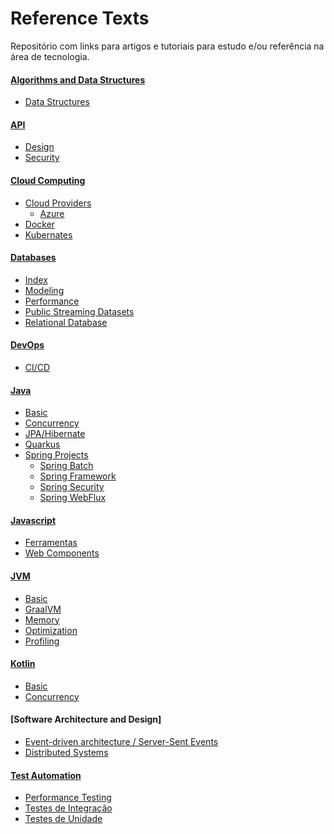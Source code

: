 # Reference Texts

Repositório com links para artigos e tutoriais para estudo e/ou referência na área de tecnologia.


#### [Algorithms and Data Structures]
 - [Data Structures]

#### [API]
 - [Design]
 - [Security]

#### [Cloud Computing]

 - [Cloud Providers]
    - [Azure]
 - [Docker] 
 - [Kubernates]

#### [Databases]
- [Index]
- [Modeling]
- [Performance]
- [Public Streaming Datasets]
- [Relational Database]

#### [DevOps]

- [CI/CD]

#### [Java]

- [Basic]
- [Concurrency]
- [JPA/Hibernate]
- [Quarkus]
- [Spring Projects]
   - [Spring Batch]
   - [Spring Framework]
   - [Spring Security]
   - [Spring WebFlux]

#### [Javascript]

- [Ferramentas]
- [Web Components]

#### [JVM]
- [Basic](https://github.com/savitoh/Reference_Texts/tree/master/JVM#basic)
- [GraalVM]
- [Memory]
- [Optimization]
- [Profiling]

#### [Kotlin]

- [Basic]
- [Concurrency](https://github.com/savitoh/reference-texts/tree/master/Kotlin#concurrency)

#### [Software Architecture and Design]

- [Event-driven architecture / Server-Sent Events]
- [Distributed Systems]

#### [Test Automation]

- [Performance Testing]
- [Testes de Integração]
- [Testes de Unidade]



[comment]: # (API)
[API]: <https://github.com/savitoh/reference-texts/tree/master/API#api-links>
[Design]: <https://github.com/savitoh/reference-texts/tree/master/API#Design>
[Security]: <https://github.com/savitoh/reference-texts/tree/master/API#Security>



[comment]: # (Algorithms and Data Structures)
[Algorithms and Data Structures]: <https://github.com/savitoh/reference-texts/tree/master/Algorithms%20and%20Data%20Structures#algorithms-and-data-structures-links>
[Data Structures]: <https://github.com/savitoh/reference-texts/tree/master/Algorithms%20and%20Data%20Structures#data-structures>



[comment]: # (Cloud Computing)
[Cloud Computing]: <https://github.com/savitoh/reference-texts/tree/master/Cloud%20Computing#cloud-computing-links>
[Cloud Providers]: <https://github.com/savitoh/reference-texts/tree/master/Cloud%20Computing#cloud-providers>
[Docker]: <https://github.com/savitoh/Reference_Texts/blob/master/Cloud%20Computing/#docker>
[Kubernates]: <https://github.com/savitoh/reference-texts/tree/master/Cloud%20Computing#kubernates>
[Azure]: <https://github.com/savitoh/reference-texts/tree/master/Cloud%20Computing#azure>



[comment]: # (Database)
[Databases]: <https://github.com/savitoh/reference-texts/tree/master/Databases#databases-links>
[Index]: <https://github.com/savitoh/reference-texts/tree/master/Databases#index>
[Modeling]: <https://github.com/savitoh/reference-texts/tree/master/Databases#modeling>
[Relational Database]: <https://github.com/savitoh/reference-texts/tree/master/Databases#relational-database>
[Performance]: <https://github.com/savitoh/reference-texts/tree/master/Databases#performance>
[Public Streaming Datasets]: <https://github.com/savitoh/reference-texts/tree/master/Databases#public-streaming-datasets>



[DevOps]: <https://github.com/savitoh/Reference_Texts/tree/master/DevOps>
[CI/CD]: <https://github.com/savitoh/reference-texts/tree/master/DevOps#cicd>



[comment]: # (Java)
[Java]: <https://github.com/savitoh/reference-texts/tree/master/Java#java-links>
[Basic]: <https://github.com/savitoh/reference-texts/tree/master/Java#basic>
[Concurrency]: <https://github.com/savitoh/reference-texts/tree/master/Java#concurrency>
[JPA/Hibernate]: <https://github.com/savitoh/reference-texts/tree/master/Java#jpahibernate>
[JVM/GraalVM]: <https://github.com/savitoh/reference-texts/tree/master/Java#jvmgraalvm>
[Quarkus]: <https://github.com/savitoh/reference-texts/tree/master/Java#quarkus> 
[Spring Projects]: <https://github.com/savitoh/reference-texts/tree/master/Java#spring-projects>
[Spring Batch]: <https://github.com/savitoh/reference-texts/tree/master/Java#spring-batch>
[Spring Framework]: <https://github.com/savitoh/reference-texts/tree/master/Java#spring-framework>
[Spring Security]: <https://github.com/savitoh/reference-texts/tree/master/Java#spring-security>
[Spring WebFlux]: <https://github.com/savitoh/reference-texts/tree/master/Java#spring-webflux>



[JavaScript]:<https://github.com/savitoh/Reference_Texts/tree/master/JavaScript>
[Ferramentas]: <https://github.com/savitoh/Reference_Texts/tree/master/JavaScript#ferramentas>
[Web Components]: <https://github.com/savitoh/Reference_Texts/tree/master/JavaScript#web-components>



[comment]: # (JVM)
[JVM]: <https://github.com/savitoh/Reference_Texts/tree/master/JVM>
[GraalVM]: <https://github.com/savitoh/Reference_Texts/tree/master/JVM#graalvm>
[Memory]: <https://github.com/savitoh/Reference_Texts/tree/master/JVM#memory>
[Optimization]: <https://github.com/savitoh/Reference_Texts/tree/master/JVM#https://github.com/savitoh/Reference_Texts/tree/master/JVM#optimization>
[Profiling]: <https://github.com/savitoh/Reference_Texts/tree/master/JVM#profiling>



[comment]: # (Kotlin)
[Kotlin]: <https://github.com/savitoh/Reference_Texts/tree/master/Kotlin>
[Basic]: <https://github.com/savitoh/reference-texts/tree/master/Kotlin#basic>



[Software Engineering / Architecture / Design Patterns]: <https://github.com/savitoh/reference-texts/tree/master/Software%20Architecture%20And%20Design>
[Event-driven architecture / Server-Sent Events]: <https://github.com/savitoh/reference-texts/tree/master/Software%20Architecture%20And%20Design#event-driven-architecture--server-sent-events>
[Distributed Systems]: <https://github.com/savitoh/reference-texts/tree/master/Software%20Architecture%20And%20Design#distributed-systems>



[Test Automation]: <https://github.com/savitoh/reference-texts/tree/master/Test%20Automation#test-automation>
[Performance Testing]: <https://github.com/savitoh/reference-texts/tree/master/Test%20Automation#performance-testing>
[Testes de Integração]: <https://github.com/savitoh/reference-texts/tree/master/Test%20Automation#testes-de-integra%C3%A7%C3%A3o>
[Testes de Unidade]: <https://github.com/savitoh/reference-texts/tree/master/Test%20Automation#testes-de-unidade>

